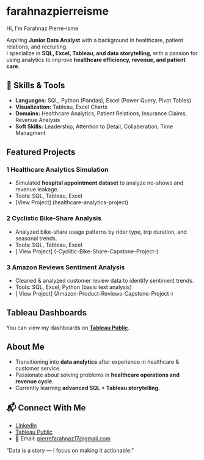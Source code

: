 # farahnazpierreisme
 Hi, I'm Farahnaz Pierre-Isme  

 Aspiring **Junior Data Analyst** with a background in healthcare, patient relations, and recruiting.  
I specialize in **SQL, Excel, Tableau, and data storytelling**, with a passion for using analytics to improve **healthcare efficiency, revenue, and patient care**.  


## 🔧 Skills & Tools  
- **Languages:** SQL, Python (Pandas), Excel (Power Query, Pivot Tables)  
- **Visualization:** Tableau, Excel Charts  
- **Domains:** Healthcare Analytics, Patient Relations, Insurance Claims, Revenue Analysis
- **Soft Skills:** Leadership, Attention to Detail, Collaberation, Time Managment


## Featured Projects  

### 1️ Healthcare Analytics Simulation  
- Simulated **hospital appointment dataset** to analyze no-shows and revenue leakage.  
- Tools: SQL, Tableau, Excel  
- [View Project] (healthcare-analytics-project) 

### 2️ Cyclistic Bike-Share Analysis  
- Analyzed bike-share usage patterns by rider type, trip duration, and seasonal trends.  
- Tools: SQL, Tableau, Excel 
- [ View Project] (-Cyclitic-Bike-Share-Capstone-Project-)

### 3️ Amazon Reviews Sentiment Analysis  
- Cleaned & analyzed customer review data to identify sentiment trends.  
- Tools: SQL, Excel, Python (basic text analysis)  
- [ View Project] (Amazon-Product-Reviews-Capstone-Project-)  



##  Tableau Dashboards  
You can view my dashboards on **[Tableau Public](https://public.tableau.com/app/profile/farahnaz.pierre.isme)**.  


##  About Me  
-  Transitioning into **data analytics** after experience in healthcare & customer service.  
-  Passionate about solving problems in **healthcare operations and revenue cycle**.  
-  Currently learning **advanced SQL + Tableau storytelling**.  


## 📬 Connect With Me  
- [LinkedIn](www.linkedin.com/in/farahnaz-pierre-isme-19188a126)
- [Tableau Public](https://public.tableau.com/app/profile/farahnaz.pierre.isme)  
- 📧 Email: pierrefarahnaz17@gmail.com  

 “Data is a story — I focus on making it actionable.”


